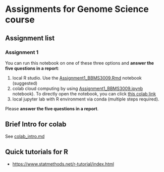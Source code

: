 # Assignments for Genome Science course

## Assignment list
### Assignment 1
You can run this notebook on one of these three options and
**answer the five questions in a report**:
1. local R studio. Use the [Assignment1_BBMS3009.Rmd](./Assignment1_BBMS3009.Rmd) notebook (suggested)
2. colab cloud computing by using [Assignment1_BBMS3009.ipynb](./Assignment1_BBMS3009.ipynb) notebook). To directly open the notebook, you can click 
[this colab link](
https://colab.research.google.com/github/StatBiomed/GenomeScienceCourse/blob/master/assignments/Assignment1_BBMS3009.ipynb)
3. local jupyter lab with R environment via conda (multiple steps required).

Please **answer the five questions in a report**.

## Brief Intro for colab
See [colab_intro.md](./colab_intro.md)


## Quick tutorials for R
* https://www.statmethods.net/r-tutorial/index.html